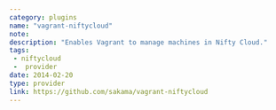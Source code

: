 ```yaml
---
category: plugins
name: "vagrant-niftycloud"
note: 
description: "Enables Vagrant to manage machines in Nifty Cloud."
tags:
 - niftycloud
 -  provider
date: 2014-02-20
type: provider
link: https://github.com/sakama/vagrant-niftycloud
---
```

